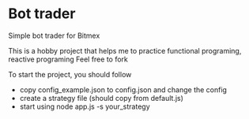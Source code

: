 # Bot trader
Simple bot trader for Bitmex

This is a hobby project that helps me to practice functional programing, reactive programing
Feel free to fork

To start the project, you should follow

+ copy config_example.json to config.json and change the config
+ create a strategy file (should copy from default.js)
+ start using node app.js -s your_strategy
